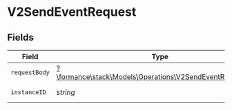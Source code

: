 # V2SendEventRequest


## Fields

| Field                                                                                                          | Type                                                                                                           | Required                                                                                                       | Description                                                                                                    | Example                                                                                                        |
| -------------------------------------------------------------------------------------------------------------- | -------------------------------------------------------------------------------------------------------------- | -------------------------------------------------------------------------------------------------------------- | -------------------------------------------------------------------------------------------------------------- | -------------------------------------------------------------------------------------------------------------- |
| `requestBody`                                                                                                  | [?\formance\stack\Models\Operations\V2SendEventRequestBody](../../Models/Operations/V2SendEventRequestBody.md) | :heavy_minus_sign:                                                                                             | N/A                                                                                                            |                                                                                                                |
| `instanceID`                                                                                                   | *string*                                                                                                       | :heavy_check_mark:                                                                                             | The instance id                                                                                                | xxx                                                                                                            |